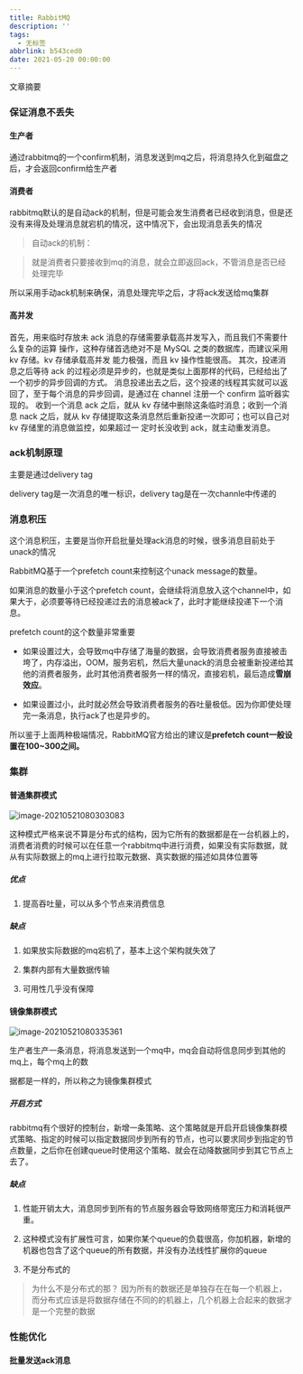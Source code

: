 ```yaml
---
title: RabbitMQ
description: ''
tags:
  - 无标签
abbrlink: b543ced0
date: 2021-05-20 00:00:00
---
```



文章摘要



<!-- more -->



### 保证消息不丢失



#### 生产者



通过rabbitmq的一个confirm机制，消息发送到mq之后，将消息持久化到磁盘之后，才会返回confirm给生产者



#### 消费者



rabbitmq默认的是自动ack的机制，但是可能会发生消费者已经收到消息，但是还没有来得及处理消息就宕机的情况，这中情况下，会出现消息丢失的情况



> 自动ack的机制：

>

> 就是消费者只要接收到mq的消息，就会立即返回ack，不管消息是否已经处理完毕



所以采用手动ack机制来确保，消息处理完毕之后，才将ack发送给mq集群



#### 高并发



⾸先，⽤来临时存放未 ack 消息的存储需要承载⾼并发写⼊，⽽且我们不需要什么复杂的运算 操作，这种存储⾸选绝对不是 MySQL 之类的数据库，⽽建议采⽤ kv 存储。kv 存储承载⾼并发 能⼒极强，⽽且 kv 操作性能很⾼。 其次，投递消息之后等待 ack 的过程必须是异步的，也就是类似上⾯那样的代码，已经给出了 ⼀个初步的异步回调的⽅式。 消息投递出去之后，这个投递的线程其实就可以返回了，⾄于每个消息的异步回调，是通过在 channel 注册⼀个 confirm 监听器实现的。 收到⼀个消息 ack 之后，就从 kv 存储中删除这条临时消息；收到⼀个消息 nack 之后，就从 kv 存储提取这条消息然后重新投递⼀次即可；也可以⾃⼰对 kv 存储⾥的消息做监控，如果超过⼀ 定时⻓没收到 ack，就主动重发消息。



### ack机制原理



主要是通过delivery tag



delivery tag是一次消息的唯一标识，delivery tag是在一次channle中传递的



### 消息积压



这个消息积压，主要是当你开启批量处理ack消息的时候，很多消息目前处于unack的情况



RabbitMQ基于一个prefetch count来控制这个unack message的数量。



如果消息的数量小于这个prefetch count，会继续将消息放入这个channel中，如果大于，必须要等待已经投递过去的消息被ack了，此时才能继续投递下一个消息。



prefetch count的这个数量非常重要



- 如果设置过大，会导致mq中存储了海量的数据，会导致消费者服务直接被击垮了，内存溢出，OOM，服务宕机，然后大量unack的消息会被重新投递给其他的消费者服务，此时其他消费者服务一样的情况，直接宕机，最后造成**雪崩效应**。

- 如果设置过小，此时就必然会导致消费者服务的吞吐量极低。因为你即使处理完一条消息，执行ack了也是异步的。



所以鉴于上面两种极端情况，RabbitMQ官方给出的建议是**prefetch count一般设置在100~300之间。**



### 集群



#### 普通集群模式



![image-20210521080303083](https://gitee.com/flow_disaster/blog-map-bed/raw/master/img/image-20210521080303083.png)



这种模式严格来说不算是分布式的结构，因为它所有的数据都是在一台机器上的，消费者消费的时候可以在任意一个rabbitmq中进行消费，如果没有实际数据，就从有实际数据上的mq上进行拉取元数据、真实数据的描述如具体位置等



##### 优点



1. 提高吞吐量，可以从多个节点来消费信息



##### 缺点



1. 如果放实际数据的mq宕机了，基本上这个架构就失效了

2. 集群内部有大量数据传输

3. 可用性几乎没有保障



#### 镜像集群模式



![image-20210521080335361](https://gitee.com/flow_disaster/blog-map-bed/raw/master/img/image-20210521080335361.png)



生产者生产一条消息，将消息发送到一个mq中，mq会自动将信息同步到其他的mq上，每个mq上的数



据都是一样的，所以称之为镜像集群模式



##### 开启方式



rabbitmq有个很好的控制台，新增一条策略、这个策略就是开启开启镜像集群模式策略、指定的时候可以指定数据同步到所有的节点，也可以要求同步到指定的节点数量，之后你在创建queue时使用这个策略、就会在动降数据同步到其它节点上去了。



##### 缺点



1. 性能开销太大，消息同步到所有的节点服务器会导致网络带宽压力和消耗很严重。

2. 这种模式没有扩展性可言，如果你某个queue的负载很高，你加机器，新增的机器也包含了这个queue的所有数据，并没有办法线性扩展你的queue

3. 不是分布式的



> 为什么不是分布式的那？ 因为所有的数据还是单独存在在每一个机器上，而分布式应该是将数据存储在不同的的机器上，几个机器上合起来的数据才是一个完整的数据



### 性能优化



#### 批量发送ack消息


